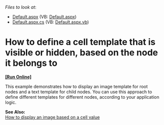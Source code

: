 <!-- default file list -->
*Files to look at*:

* [Default.aspx](./CS/OptionalCellTemplates/Default.aspx) (VB: [Default.aspx](./VB/OptionalCellTemplates/Default.aspx))
* [Default.aspx.cs](./CS/OptionalCellTemplates/Default.aspx.cs) (VB: [Default.aspx.vb](./VB/OptionalCellTemplates/Default.aspx.vb))
<!-- default file list end -->
# How to define a cell template that is visible or hidden, based on the node it belongs to
<!-- run online -->
**[[Run Online]](https://codecentral.devexpress.com/e404/)**
<!-- run online end -->


<p>This example demonstrates how to display an image template for root nodes and a text template for child nodes. You can use this approach to define different templates for different nodes, according to your application logic.</p><p><strong>See Also:</strong><br />
<a href="https://www.devexpress.com/Support/Center/p/E1014">How to display an image based on a cell value</a></p>

<br/>


